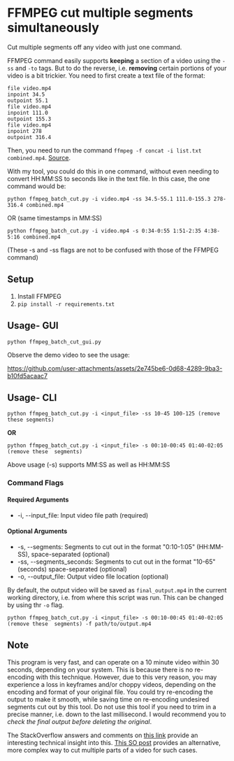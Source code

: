 # FFMPEG cut multiple segments simultaneously

Cut multiple segments off any video with just one command.  

FFMPEG command easily supports **keeping** a section of a video using the `-ss` and `-to` tags. But to do the 
reverse, i.e. **removing** certain portions of your video is a bit trickier. You need to first create a text 
file of the format:

    file video.mp4
    inpoint 34.5
    outpoint 55.1
    file video.mp4
    inpoint 111.0
    outpoint 155.3
    file video.mp4
    inpoint 278
    outpoint 316.4

Then, you need to run the command `ffmpeg -f concat -i list.txt combined.mp4`. 
[Source](https://stackoverflow.com/questions/42747935/cut-multiple-videos-and-merge-with-ffmpeg).

With my tool, you could do this in one command, without even needing to convert HH:MM:SS to seconds like in the 
text file. In this case, the one command would be:

`python ffmpeg_batch_cut.py -i video.mp4 -ss 34.5-55.1 111.0-155.3 278-316.4 combined.mp4`

OR (same timestamps in MM:SS)

`python ffmpeg_batch_cut.py -i video.mp4 -s 0:34-0:55 1:51-2:35 4:38-5:16 combined.mp4`

(These -s and -ss flags are not to be confused with those of the FFMPEG command)


## Setup

1. Install FFMPEG
2. `pip install -r requirements.txt`

## Usage- GUI

`python ffmpeg_batch_cut_gui.py`

Observe the demo video to see the usage:



https://github.com/user-attachments/assets/2e745be6-0d68-4289-9ba3-b10fd5acaac7



## Usage- CLI

`python ffmpeg_batch_cut.py -i <input_file> -ss 10-45 100-125 (remove these segments)`

**OR**

`python ffmpeg_batch_cut.py -i <input_file> -s 00:10-00:45 01:40-02:05 (remove these 
segments)`

Above usage (-s) supports MM:SS as well as HH:MM:SS

### Command Flags

#### Required Arguments
* -i, --input_file: Input video file path (required)
#### Optional Arguments
* -s, --segments: Segments to cut out in the format "0:10-1:05" (HH:MM-SS), space-separated (optional)
* -ss, --segments_seconds: Segments to cut out in the format "10-65" (seconds) space-separated (optional)
* -o, --output_file: Output video file location (optional)

By default, the output video will be saved as `final_output.mp4` in the current working directory, i.e. 
from where this script was run. This can be changed by using thr `-o` flag.

`python ffmpeg_batch_cut.py -i <input_file> -s 00:10-00:45 01:40-02:05 (remove these 
segments) -f path/to/output.mp4`

## Note

This program is very fast, and can operate on a 10 minute video within 30 seconds, depending on your system. 
This is because there is no re-encoding with this technique. However, due to this very reason, you may 
experience a loss in keyframes and/or choppy videos, depending on the encoding and format of your original file.
You could try re-encoding the output to make it smooth, while saving time on re-encoding undesired segments cut 
out by this tool. Do not use this tool if you need to trim in a precise manner, i.e. down to the last 
millisecond. I would recommend you to *check the final output before deleting the original*. 

The StackOverflow answers and comments on 
[this link](https://stackoverflow.com/questions/18444194/cutting-multimedia-files-based-on-start-and-end-time-using-ffmpeg) 
provide an interesting technical insight into this. [This SO post](https://stackoverflow.com/questions/50594412/cut-multiple-parts-of-a-video-with-ffmpeg)
 provides an alternative, more complex way to cut multiple parts of a video for such cases.

